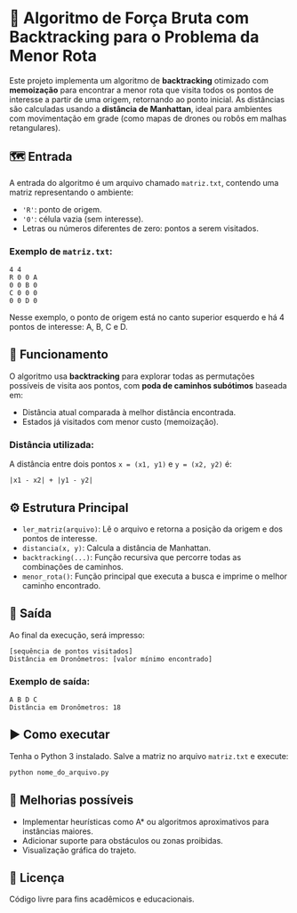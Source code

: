 # 🚁 Algoritmo de Força Bruta com Backtracking para o Problema da Menor Rota

Este projeto implementa um algoritmo de **backtracking** otimizado com **memoização** para encontrar a menor rota que visita todos os pontos de interesse a partir de uma origem, retornando ao ponto inicial. As distâncias são calculadas usando a **distância de Manhattan**, ideal para ambientes com movimentação em grade (como mapas de drones ou robôs em malhas retangulares).

## 🗺️ Entrada

A entrada do algoritmo é um arquivo chamado `matriz.txt`, contendo uma matriz representando o ambiente:

- `'R'`: ponto de origem.
- `'0'`: célula vazia (sem interesse).
- Letras ou números diferentes de zero: pontos a serem visitados.

### Exemplo de `matriz.txt`:

```
4 4
R 0 0 A
0 0 B 0
C 0 0 0
0 0 D 0
```

Nesse exemplo, o ponto de origem está no canto superior esquerdo e há 4 pontos de interesse: A, B, C e D.

## 🧮 Funcionamento

O algoritmo usa **backtracking** para explorar todas as permutações possíveis de visita aos pontos, com **poda de caminhos subótimos** baseada em:

- Distância atual comparada à melhor distância encontrada.
- Estados já visitados com menor custo (memoização).

### Distância utilizada:
A distância entre dois pontos `x = (x1, y1)` e `y = (x2, y2)` é:
```
|x1 - x2| + |y1 - y2|
```

## ⚙️ Estrutura Principal

- `ler_matriz(arquivo)`: Lê o arquivo e retorna a posição da origem e dos pontos de interesse.
- `distancia(x, y)`: Calcula a distância de Manhattan.
- `backtracking(...)`: Função recursiva que percorre todas as combinações de caminhos.
- `menor_rota()`: Função principal que executa a busca e imprime o melhor caminho encontrado.

## 🧠 Saída

Ao final da execução, será impresso:

```
[sequência de pontos visitados]
Distância em Dronômetros: [valor mínimo encontrado]
```

### Exemplo de saída:

```
A B D C 
Distância em Dronômetros: 18
```

## ▶️ Como executar

Tenha o Python 3 instalado. Salve a matriz no arquivo `matriz.txt` e execute:

```bash
python nome_do_arquivo.py
```

## 🚀 Melhorias possíveis

- Implementar heurísticas como A* ou algoritmos aproximativos para instâncias maiores.
- Adicionar suporte para obstáculos ou zonas proibidas.
- Visualização gráfica do trajeto.

## 📄 Licença

Código livre para fins acadêmicos e educacionais.